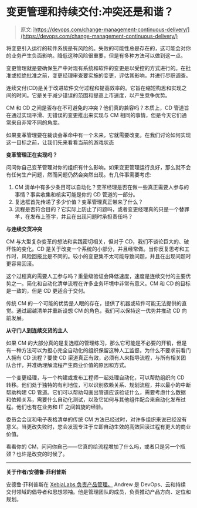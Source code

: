# 变更管理和持续交付:冲突还是和谐？

> 原文:[https://devops.com/change-management-continuous-delivery/](https://devops.com/change-management-continuous-delivery/)

将变更引入运行的软件系统是有风险的。失败的可能性总是存在的，这可能会对你的业务产生负面影响。降低这种风险很重要，但是有多种方法可以做到这一点。

变更管理就是要确保生产中对现有系统和软件的变更是以受控的方式进行的。在批准或拒绝批准之前，变更经理审查要实施的变更，评估其影响，并进行尽职调查。

连续交付(CD)是关于改进软件交付过程和提高效率的。它旨在缩短构思和实现之间的时间。它是关于减少错误的范围和提高上市速度，以产生竞争优势。

CM 和 CD 之间是否存在不可避免的冲突？他们真的兼容吗？本质上，CD 管道旨在通过实现平滑、无错误的变更推出来实现与 CM 相同的事情，但是今天它们通常来自非常不同的角度。

如果变革管理要在裁谈会革命中有一个未来，它就需要改变。在我们讨论如何实现这一目标之前，让我们先来看看当前的游戏状态

**变革管理正在实现吗？**

问问你自己变革管理对你的组织有什么影响。如果变更管理运行良好，那么就不会有任何生产问题，然而问题仍然会突然出现。有几件事需要考虑:

1.  CM 清单中有多少条目可以自动化？变革经理是否在做一些真正需要人参与的事情？事实收集和核实可能是你的 CD 管道的一部分。
2.  复选框首先传递了多少价值？变革管理真正带来了什么？
3.  流程是否符合目的？它实际上防止了问题吗，或者变更经理真的只是一个替罪羊，在发布上签字，并且在出现问题时承担责任吗？

**与连续交货冲突**

CM 与大型复杂变革的想法和实践密切相关，但对于 CD，我们不谈论巨大的、破坏性的变化。CD 是关于改变一个系统的小部分，并且经常做。当你反复思考和工作时，风险回报比是不同的。较小的变更集不太可能导致问题，并且在出现问题时更容易回滚。

这个过程真的需要人工参与吗？重量级验证会降低速度，速度是连续交付的主要优势之一。简化和自动化清单流程在许多业务环境中非常有意义。CM 和 CD 的目标是一致的，但是 CD 更适合于交付。

传统 CM 的一个可能的优势是人眼的存在，提供了机器或软件可能无法提供的直觉。通过超越清单并重新设想 CM 的角色，我们可以保持这一优势并推动 CD 向前发展。

**从守门人到连续交货的主人**

如果 CM 的大部分真的是复选框的管理练习，那么它可能是不必要的开销，但是有一种方法可以为担心完全自动化的组织保留这种人工监督。为什么不要求前看门人拥有 CD 流程？要使 CD 渠道真正有效，必须有人来指导流程，与所有相关团队合作，并准确理解流程产生商业价值的原因和方式。

一个变更经理，与一个构建或发布工程师一起处理自动化，可以帮助组织向 CD 转移。他们处于独特的有利地位，可以识别依赖关系、规划流程，并以最小的中断帮助构建 CD 管道。它们可以帮助勾画出管道应该验证什么，需要考虑什么数据和依赖关系，需要什么自动化测试，以及它如何与其他组件配合来自动化发布过程。他们也有在业务和 IT 之间斡旋的经验。

委员会会议和电子表格清单的传统 CM 方法已经过时，对许多组织来说已经没有意义。当更改失败时，您会发现专注于立即自动生效的高效回滚过程有更大的商业价值。

看看你的 CM，问问你自己——它真的给流程增加了什么吗，或者只是另一个瓶颈？也许是改变的时候了。

* * *

**关于作者/安德鲁·菲利普斯**

安德鲁·菲利普斯在 [XebiaLabs 负责产品管理。](http://www.xebialabs.com/) Andrew 是 DevOps、云和持续交付领域的倡导者和思想领袖。他是管理团队的成员，负责推动产品方向、定位和规划。